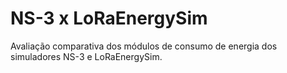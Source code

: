 # NS-3 x LoRaEnergySim
Avaliação comparativa dos módulos de consumo de energia dos simuladores NS-3 e LoRaEnergySim.
